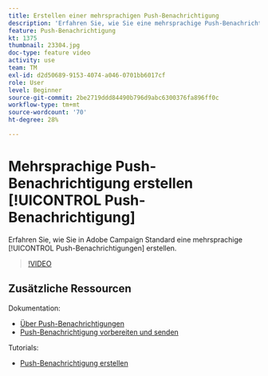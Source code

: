 ```yaml
---
title: Erstellen einer mehrsprachigen Push-Benachrichtigung
description: 'Erfahren Sie, wie Sie eine mehrsprachige Push-Benachrichtigung erstellen. '
feature: Push-Benachrichtigung
kt: 1375
thumbnail: 23304.jpg
doc-type: feature video
activity: use
team: TM
exl-id: d2d50689-9153-4074-a046-0701bb6017cf
role: User
level: Beginner
source-git-commit: 2be2719ddd84490b796d9abc6300376fa896ff0c
workflow-type: tm+mt
source-wordcount: '70'
ht-degree: 28%

---
```


# Mehrsprachige Push-Benachrichtigung erstellen [!UICONTROL Push-Benachrichtigung]

Erfahren Sie, wie Sie in Adobe Campaign Standard eine mehrsprachige [!UICONTROL Push-Benachrichtigungen] erstellen.

>[!VIDEO](https://video.tv.adobe.com/v/23304?quality=12)

## Zusätzliche Ressourcen

Dokumentation:

* [Über Push-Benachrichtigungen](https://docs.adobe.com/content/help/en/campaign-standard/using/communication-channels/push-notifications/about-push-notifications.html)
* [Push-Benachrichtigung vorbereiten und senden](https://docs.adobe.com/content/help/en/campaign-standard/using/communication-channels/push-notifications/preparing-and-sending-a-push-notification.html)

Tutorials:

* [Push-Benachrichtigung erstellen](/help/communication-channels/mobile/push-notifications/creating-a-push-notification.md)
